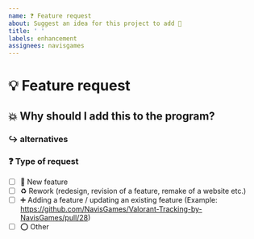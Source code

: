 ```yaml
---
name: ❓ Feature request
about: Suggest an idea for this project to add 🌟
title: ' '
labels: enhancement
assignees: navisgames
---
```



# 💡 Feature request

<!-- A clear and concise description of the feature proposal. -->

## 💥 Why should I add this to the program?

<!-- Motivating description why I should build this function into the program -->

### ↪ alternatives

<!-- A clear and concise description of any alternative solution or feature you have considered. -->

### ❓ Type of request

<!-- Mark with an 'x' if you are using the latest version of the program (example: '[x]') -->

- [ ] 🚀 New feature
- [ ] ♻ Rework (redesign, revision of a feature, remake of a website etc.)
- [ ] ➕ Adding a feature / updating an existing feature (Example: https://github.com/NavisGames/Valorant-Tracking-by-NavisGames/pull/28)
- [ ] ⭕ Other
